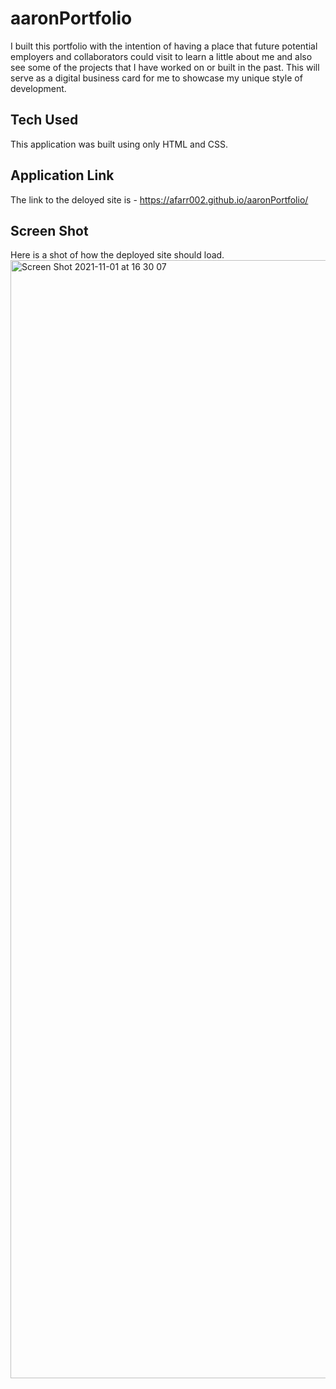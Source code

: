 # aaronPortfolio

I built this portfolio with the intention of having a place that future potential employers and collaborators could visit to learn a little about me and also see some of the projects that I have worked on or built in the past.
This will serve as a digital business card for me to showcase my unique style of development.

## Tech Used

This application was built using only HTML and CSS.

## Application Link

The link to the deloyed site is - https://afarr002.github.io/aaronPortfolio/

## Screen Shot

Here is a shot of how the deployed site should load.
<img width="1789" alt="Screen Shot 2021-11-01 at 16 30 07" src="https://user-images.githubusercontent.com/88466341/139750662-9eba4ab9-ec3a-419c-b46a-f734e68fc3f4.png">
